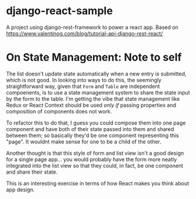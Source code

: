 # django-react-sample
A project using django-rest-framework to power a react app. Based on https://www.valentinog.com/blog/tutorial-api-django-rest-react/


# On State Management: Note to self
The list doesn't update state automatically when a new entry is submitted, which is not good. In looking into ways to do this, the seemingly straightforward way, given that `Form` and `Table` are independent compoenents, is to use a state management system to share the state input by the form to the table. I'm getting the vibe that state management like Redux or React Context should be used _only if_ passing properties and composition of components does not work.

To refactor this to do that, I guess you could compose them into one page component and have both of their state passed into them and shared between them; so basically they'd be one component representing this "page". It wouldnt make sense for one to be a child of the other.

Another thought is that this style of form and list view isn't a good design for a single page app... you would probably have the form more neatly integrated into the list view so that they could, in fact, be one component and share their state.

This is an interesting exercise in terms of how React makes you think about app design.
